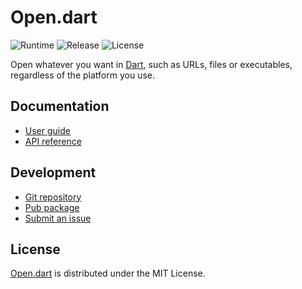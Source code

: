 # Open.dart
![Runtime](https://badgen.net/badge/dart/%3E%3D2.8.0/green) ![Release](https://img.shields.io/pub/v/open.svg) ![License](https://badgen.net/badge/license/MIT/blue)

Open whatever you want in [Dart](https://dart.dev), such as URLs, files or executables, regardless of the platform you use.

## Documentation
- [User guide](https://docs.belin.io/open.dart)
- [API reference](https://api.belin.io/open.dart)

## Development
- [Git repository](https://git.belin.io/cedx/open.dart)
- [Pub package](https://pub.dev/packages/open)
- [Submit an issue](https://git.belin.io/cedx/open.dart/issues)

## License
[Open.dart](https://docs.belin.io/open.dart) is distributed under the MIT License.
